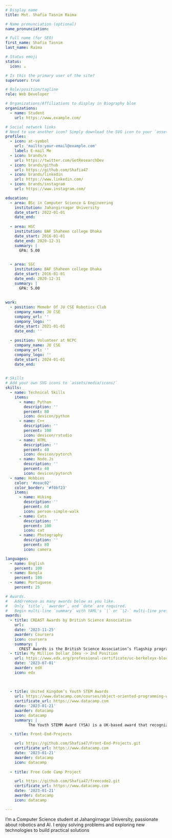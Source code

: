 ```yaml
---
# Display name
title: Mst. Shafia Tasnim Raima

# Name pronunciation (optional)
name_pronunciation: 

# Full name (for SEO)
first_name: Shafia Tasnim 
last_name: Raima

# Status emoji
status:
  icon: ☕️

# Is this the primary user of the site?
superuser: true

# Role/position/tagline
role: Web Developer

# Organizations/Affiliations to display in Biography blox
organizations:
  - name: Student
    url: https://www.example.com/

# Social network links
# Need to use another icon? Simply download the SVG icon to your `assets/media/icons/` folder.
profiles:
  - icon: at-symbol
    url: 'mailto:your-email@example.com'
    label: E-mail Me
  - icon: brands/x
    url: https://twitter.com/GetResearchDev
  - icon: brands/github
    url: https://github.com/Shafia47
  - icon: brands/linkedin
    url: https://www.linkedin.com/
  - icon: brands/instagram
    url: https://www.instagram.com/

education:
  - area: BSc in Computer Science & Engineering
    institution: Jahangirnagar University
    date_start: 2022-01-01
    date_end: 
   
  - area: HSC
    institution: BAF Shaheen college Dhaka
    date_start: 2016-01-01
    date_end: 2020-12-31
    summary: |
      GPA: 5.00

     
  - area: SSC
    institution: BAF Shaheen college Dhaka
    date_start: 2016-01-01
    date_end: 2020-12-31
    summary: |
      GPA: 5.00
      
     
work:
  - position: Memebr Of JU CSE Robotics Club
    company_name: JU CSE
    company_url: ''
    company_logo: ''
    date_start: 2021-01-01
    date_end: ''
    
  - position: Volunteer at NCPC
    company_name: JU CSE
    company_url: ''
    company_logo: ''
    date_start: 2024-01-01
    date_end: 
    

# Skills
# Add your own SVG icons to `assets/media/icons/`
skills:
  - name: Technical Skills
    items:
      - name: Python
        description: ''
        percent: 80
        icon: devicon/python
      - name: C++
        description: ''
        percent: 100
        icon: devicon/rstudio
      - name: HTML
        description: ''
        percent: 40
        icon: devicon/pytorch
      - name: Node.Js
        description: ''
        percent: 40
        icon: devicon/pytorch
  - name: Hobbies
    color: '#eeac02'
    color_border: '#f0bf23'
    items:
      - name: Hiking
        description: ''
        percent: 60
        icon: person-simple-walk
      - name: Cats
        description: ''
        percent: 100
        icon: cat
      - name: Photography
        description: ''
        percent: 80
        icon: camera

languages:
  - name: English
    percent: 100
  - name: Bangla
    percent: 100
  - name: Portuguese
    percent: 25

# Awards.
#   Add/remove as many awards below as you like.
#   Only `title`, `awarder`, and `date` are required.
#   Begin multi-line `summary` with YAML's `|` or `|2-` multi-line prefix and indent 2 spaces below.
awards:
  - title: CREAST Awards by British Science Association
    url: 
    date: '2023-11-25'
    awarder: Coursera
    icon: coursera
    summary: |
      CREST Awards is the British Science Association’s flagship programme for young people, providing science enrichment activities to inspire and engage 3-to-19-year olds. It is a nationally recognised scheme for student-led project work in the STEM subjects (science, technology, engineering and maths). CREST Awards has its own website: www.crestawards.org where you can find more detailed information including how to apply. CREST gives young people aged 3–19 the chance to choose their own subject and methodology when completing their hands-on investigation.
  - title: My Million Dollar Idea -> 2nd Position
    url: https://www.edx.org/professional-certificate/uc-berkeleyx-blockchain-fundamentals
    date: '2023-07-01'
    awarder: edX
    icon: edx
    
 
 
  - title: United Kingdom’s Youth STEM Awards
    url: https://www.datacamp.com/courses/object-oriented-programming-with-s3-and-r6-in-r
    certificate_url: https://www.datacamp.com
    date: '2023-01-21'
    awarder: datacamp
    icon: datacamp
    summary: |
          The Youth STEMM Award (YSA) is a UK-based award that recognizes young people's achievements in Science, Technology, Engineering, Maths, and Medicine (STEMM): Eligibility: Students aged 11–19 can participate  Activities: Students can participate in STEMM-related activities at school, online, or at home  Levels: Students can work towards a Bronze, Silver, or Gold level award

  - title: Front-End-Projects

    url: https://github.com/Shafia47/Front-End-Projects.git
    certificate_url: https://www.datacamp.com
    date: '2023-01-21'
    awarder: datacamp
    icon: datacamp
    
  - title: Free Code Camp Project

    url: https://github.com/Shafia47/freecode2.git
    certificate_url: https://www.datacamp.com
    date: '2023-01-21'
    awarder: datacamp
    icon: datacamp        

---
```

I’m a Computer Science student at Jahangirnagar University, passionate about robotics and AI. I enjoy solving problems and exploring new technologies to build practical solutions
